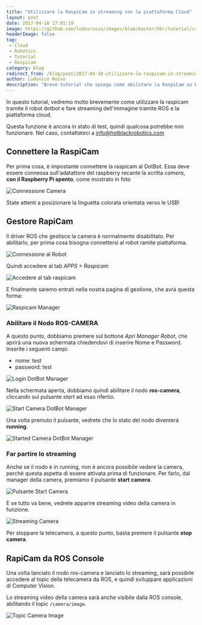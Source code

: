 ```yaml
---
title: "Utilizzare la RaspiCam in streaming con la piattaforma Cloud"
layout: post
date: 2017-04-10 17:01:19
image: https://github.com/ludusrusso/images/blob/master/hbr/tutorial/raspicam/streaming.png?raw=true
headerImage: false
tag: 
 - Cloud
 - Robotics
 - Tutorial
 - Raspicam
category: blog
redirect_from: /blog/post/2017-04-10-utilizzare-la-raspicam-in-streaming-con-la-piattaforma-cloud
author: Ludovico Russo
description: "Breve tutorial che spiega come abilitare la RaspiCam su ROS e la piattaforma di Cloud Robotics"
---
```


In questo tutorial, vedremo molto brevemente come utilizzare la raspicam tramite il robot dotbot e fare streaming dell'immagine tramite ROS e la piattaforma cloud.

Questa funzione è ancora in stato di test, quindi qualcosa potrebbe non funzionare. Nel caso, contattateci a info@hotblackrobotics.com

## Connettere la RaspiCam

Per prima cosa, è impostante connettere la raspicam al DotBot. Essa deve essere connessa sull'adatattore del raspberry recante la scritta *camera*, **con il Raspberry Pi spento**, come mostrato in foto

![Connessione Camera](https://i.ytimg.com/vi/PTjOp8YV38U/maxresdefault.jpg)

State attenti a posizionare la linguetta colorata orientata verso le USB!

## Gestore RapiCam

Il driver ROS che gestisce la camera è normalmente disabilitato. Per abilitarlo, per prima cosa bisogna connettersi al robot ramite piattaforma.

![Connessione al Robot](https://github.com/ludusrusso/images/blob/master/hbr/tutorial/raspicam/connessione.png?raw=true)

Quindi accedere al tab *APPS > Raspicam*

![Accedere al tab raspicam](https://github.com/ludusrusso/images/blob/master/hbr/tutorial/raspicam/webapp.png?raw=true)

E finalmente saremo entrati nella nostra pagina di gestione, che avrà questa forma:

![Raspicam Manager](https://github.com/ludusrusso/images/blob/master/hbr/tutorial/raspicam/gestore.png?raw=true)

### Abilitare il Nodo ROS-CAMERA

A questo punto, dobbiamo premere sul bottone *Apri Manager Robot*, che aprirà una nuova schermata chiedendovi di inserire Nome e Password. Inserite i seguenti campi:

- nome: test
- password: test

![Login DotBot Manager](https://github.com/ludusrusso/images/blob/master/hbr/tutorial/raspicam/login.png?raw=true)


Nella schermata aperta, dobbiamo quindi abilitare il nodo **ros-camera**, cliccando sul pulsante *start* ad esso rifertio.

![Start Camera DotBot Manager](https://github.com/ludusrusso/images/blob/master/hbr/tutorial/raspicam/start.png?raw=true)

Una volta premuto il pulsante, vedrete che lo stato del nodo diventerà **running**.

![Started Camera DotBot Manager](https://github.com/ludusrusso/images/blob/master/hbr/tutorial/raspicam/started.png?raw=true)


### Far partire lo streaming

Anche se il nodo è in running, non è ancora possibile vedere la camera, perchè questa aspetta di essere attivata prima di funzionare. Per farlo, dal manager della camera, premiamo il pulsante **start camera**.

![Pulsante Start Camera](https://github.com/ludusrusso/images/blob/master/hbr/tutorial/raspicam/gestore-start.png?raw=true)

E se tutto va bene, vedrete apparire streaming video della camera in funzione.

![Streaming Camera](https://github.com/ludusrusso/images/blob/master/hbr/tutorial/raspicam/streaming.png?raw=true)

Per stoppare la telecamera, a questo punto, basta premere il pulsante **stop camera**.

## RapiCam da ROS Console

Una volta lanciato il nodo ros-camera e lanciato lo streaming, sarà possibile accedere al topic della telecamera da ROS, e quindi sviluppare applicazioni di Computer Vision. 

Lo streaming video della camera sarà anche visibile dalla ROS console, abilitando il topic `/camera/image`.

![Topic Camera Image](https://github.com/ludusrusso/images/blob/master/hbr/tutorial/raspicam/console.png?raw=true)
